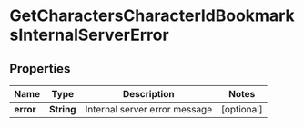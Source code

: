 
# GetCharactersCharacterIdBookmarksInternalServerError

## Properties
Name | Type | Description | Notes
------------ | ------------- | ------------- | -------------
**error** | **String** | Internal server error message |  [optional]



